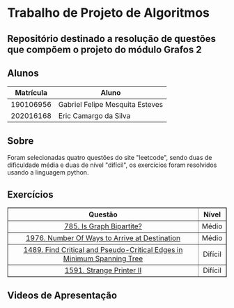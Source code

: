 
# Trabalho de Projeto de Algoritmos

## Repositório destinado a resolução de questões que compõem o projeto do módulo Grafos 2

## Alunos
|Matrícula | Aluno |
| -- | -- |
| 190106956  |  Gabriel Felipe Mesquita Esteves |
| 202016168  |  Eric Camargo da Silva |

## Sobre 
Foram selecionadas quatro questões do site "leetcode", sendo duas de dificuldade média
e duas de nível "difícil", os exercícios foram resolvidos usando a linguagem python.

## Exercícios

<table border="1" style="width: 100%; text-align: center;">
    <thead>
        <tr>
            <th>Questão</th>
            <th>Nível</th>
        </tr>
    </thead>
    <tbody>
        <tr>
            <td><a href="https://leetcode.com/problems/is-graph-bipartite/description/" target="_blank">785. Is Graph Bipartite?</a></td>
            <td>Médio</td>
        </tr>
        <tr>
            <td><a href="https://leetcode.com/problems/number-of-ways-to-arrive-at-destination/description/?envType=problem-list-v2&envId=graph" target="_blank">1976. Number Of Ways to Arrive at Destination</a></td>
            <td>Médio</td>
        </tr>
        <tr>
            <td><a href="https://leetcode.com/problems/find-critical-and-pseudo-critical-edges-in-minimum-spanning-tree/description/" target="_blank">1489. Find Critical and Pseudo-Critical Edges in Minimum Spanning Tree</a></td>
            <td>Difícil</td>
        </tr>
        <tr>
            <td><a href="https://leetcode.com/problems/strange-printer-ii/description/?envType=problem-list-v2&envId=graph" target="_blank">1591. Strange Printer II</a></td>
            <td>Difícil</td>
        </tr>
    </tbody>
</table>


## Videos de Apresentação

